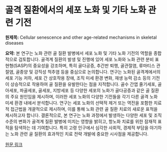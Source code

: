 # 골격 질환에서의 세포 노화 및 기타 노화 관련 기전

**원제목:** Cellular senescence and other age-related mechanisms in skeletal diseases

**요약:** 본 연구는 노화 관련 골 질환 발병에서 세포 노화 및 기타 노화 기전의 역할을 종합적으로 검토합니다.  골격계 질환의 발생 및 진행에 있어 세포 노화와 노화 관련 분비 표현형(SASP)의 중요성을 강조하며, 특히 골다공증, 추간판 퇴행, 골관절염, 류마티스 관절염, 골종양 및 강직성 척추염 등을 중심으로 논의합니다.  연구는 노화된 골격계에서의 세포 기능 저하, 세포 간 상호작용 장애, 조직 미세 환경 변화, 재생 능력 감소 등의 기전이 상승적으로 작용하여 골 질환을 유발한다는 점을 지적합니다.  골수 간엽 줄기세포, 골아세포, 파골세포, 골세포, 지방세포 등 다양한 세포의 노화가 골다공증과 같은 골 질환의 주요 원인임을 제시하며, 이러한 세포 노화의 다양한 기전들을 각기 다른 골격 노화 미세 환경 내에서 분석합니다.  연구는 세포 노화의 선택적 제거 또는 역전을 포함한 치료적 접근법을 개괄적으로 제시하며, 이를 통해 노화 관련 골 질환 치료의 새로운 표적을 제시하고자 합니다.  결론적으로, 본 연구는 노화 과정에서 발생하는 다양한 세포 및 조직 수준의 변화가 골격계 질환 발병에 미치는 영향을 밝히고,  항노화 치료를 위한 잠재적 표적을 탐색하는 데 기여합니다.  특히 고령 인구에서 심각한 사회적, 경제적 부담을 야기하는 노화 관련 골 질환의 효과적인 치료 전략 개발에 중요한 시사점을 제공합니다.

[원문 링크](https://www.nature.com/articles/s41413-025-00448-7)
